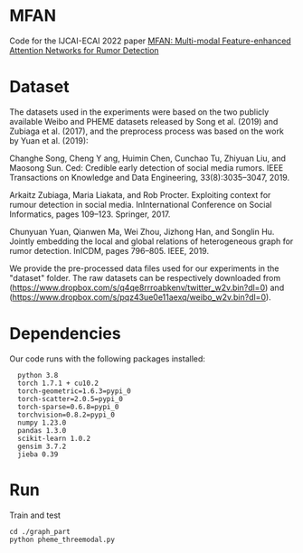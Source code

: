 # MFAN
  Code for the IJCAI-ECAI 2022 paper [MFAN: Multi-modal Feature-enhanced Attention Networks for Rumor Detection](https://www.ijcai.org/proceedings/2022/0335.pdf)
# Dataset
  The datasets used in the experiments were based on the two publicly available Weibo and PHEME datasets released by Song et al. (2019) and Zubiaga et al. (2017), and the preprocess process was based on the work by Yuan et al. (2019):
  
  Changhe Song, Cheng Y ang, Huimin Chen, Cunchao Tu, Zhiyuan Liu, and Maosong Sun. Ced: Credible early detection of social media rumors. IEEE Transactions on Knowledge and Data Engineering, 33(8):3035–3047, 2019.
  
  Arkaitz Zubiaga, Maria Liakata, and Rob Procter. Exploiting context for rumour detection in social media. InInternational Conference on Social Informatics, pages 109–123. Springer, 2017.
  
  Chunyuan Yuan, Qianwen Ma, Wei Zhou, Jizhong Han, and Songlin Hu. Jointly embedding the local and global relations of heterogeneous graph for rumor detection. InICDM, pages 796–805. IEEE, 2019.
  
  We provide the pre-processed data files used for our experiments in the "dataset" folder. The raw datasets can be respectively downloaded from (https://www.dropbox.com/s/q4qe8rrroabkenv/twitter_w2v.bin?dl=0) and (https://www.dropbox.com/s/pqz43ue0e11aexq/weibo_w2v.bin?dl=0).
# Dependencies
  Our code runs with the following packages installed:
  ```
    python 3.8
    torch 1.7.1 + cu10.2
    torch-geometric=1.6.3=pypi_0
    torch-scatter=2.0.5=pypi_0
    torch-sparse=0.6.8=pypi_0
    torchvision=0.8.2=pypi_0
    numpy 1.23.0
    pandas 1.3.0
    scikit-learn 1.0.2
    gensim 3.7.2
    jieba 0.39
 ```
 # Run
 Train and test
 ```
 cd ./graph_part
 python pheme_threemodal.py 
 ```
